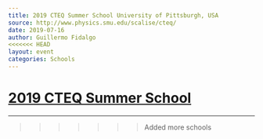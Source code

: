 ```yaml
---
title: 2019 CTEQ Summer School University of Pittsburgh, USA
source: http://www.physics.smu.edu/scalise/cteq/
date: 2019-07-16
author: Guillermo Fidalgo
<<<<<<< HEAD
layout: event
categories: Schools
---
```

[2019 CTEQ Summer School](http://www.physics.smu.edu/scalise/cteq/)
=======
---
>>>>>>> Added more schools

